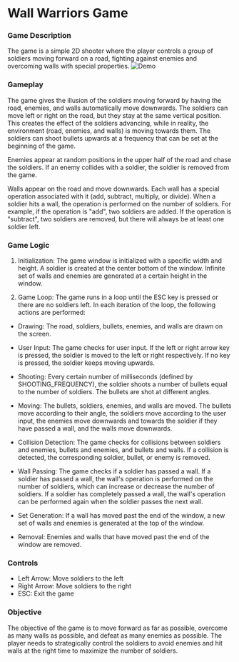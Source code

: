 # Wall Warriors Game
### Game Description

The game is a simple 2D shooter where the player controls a group of soldiers moving forward on a road, fighting against enemies and overcoming walls with special properties.
![Demo](demo_video.gif)
### Gameplay 

The game gives the illusion of the soldiers moving forward by having the road, enemies, and walls automatically move downwards. The soldiers can move left or right on the road, but they stay at the same vertical position. This creates the effect of the soldiers advancing, while in reality, the environment (road, enemies, and walls) is moving towards them. The soldiers can shoot bullets upwards at a frequency that can be set at the beginning of the game.

Enemies appear at random positions in the upper half of the road and chase the soldiers. If an enemy collides with a soldier, the soldier is removed from the game.

Walls appear on the road and move downwards. Each wall has a special operation associated with it (add, subtract, multiply, or divide). When a soldier hits a wall, the operation is performed on the number of soldiers. For example, if the operation is "add", two soldiers are added. If the operation is "subtract", two soldiers are removed, but there will always be at least one soldier left.

### Game Logic

1. Initialization: The game window is initialized with a specific width and height. A soldier is created at the center bottom of the window. Infinite set of walls and enemies are generated at a certain height in the window.

2. Game Loop: The game runs in a loop until the ESC key is pressed or there are no soldiers left. In each iteration of the loop, the following actions are performed:

- Drawing: The road, soldiers, bullets, enemies, and walls are drawn on the screen.

- User Input: The game checks for user input. If the left or right arrow key is pressed, the soldier is moved to the left or right respectively. If no key is pressed, the soldier keeps moving upwards.

- Shooting: Every certain number of milliseconds (defined by SHOOTING_FREQUENCY), the soldier shoots a number of bullets equal to the number of soldiers. The bullets are shot at different angles.

- Moving: The bullets, soldiers, enemies, and walls are moved. The bullets move according to their angle, the soldiers move according to the user input, the enemies move downwards and towards the soldier if they have passed a wall, and the walls move downwards.

- Collision Detection: The game checks for collisions between soldiers and enemies, bullets and enemies, and bullets and walls. If a collision is detected, the corresponding soldier, bullet, or enemy is removed.

- Wall Passing: The game checks if a soldier has passed a wall. If a soldier has passed a wall, the wall's operation is performed on the number of soldiers, which can increase or decrease the number of soldiers. If a soldier has completely passed a wall, the wall's operation can be performed again when the soldier passes the next wall.

- Set Generation: If a wall has moved past the end of the window, a new set of walls and enemies is generated at the top of the window.

- Removal: Enemies and walls that have moved past the end of the window are removed.

### Controls

- Left Arrow: Move soldiers to the left
- Right Arrow: Move soldiers to the right
- ESC: Exit the game

### Objective

The objective of the game is to move forward as far as possible, overcome as many walls as possible, and defeat as many enemies as possible. The player needs to strategically control the soldiers to avoid enemies and hit walls at the right time to maximize the number of soldiers.
